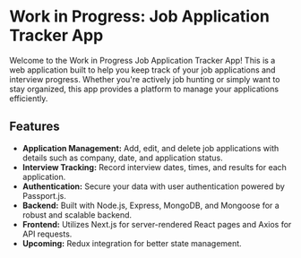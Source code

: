 # Work in Progress: Job Application Tracker App

Welcome to the Work in Progress Job Application Tracker App! This is a web application built to help you keep track of your job applications and interview progress. Whether you're actively job hunting or simply want to stay organized, this app provides a platform to manage your applications efficiently.

## Features

- **Application Management:** Add, edit, and delete job applications with details such as company, date, and application status.
- **Interview Tracking:** Record interview dates, times, and results for each application.
- **Authentication:** Secure your data with user authentication powered by Passport.js.
- **Backend:** Built with Node.js, Express, MongoDB, and Mongoose for a robust and scalable backend.
- **Frontend:** Utilizes Next.js for server-rendered React pages and Axios for API requests.
- **Upcoming:** Redux integration for better state management.
